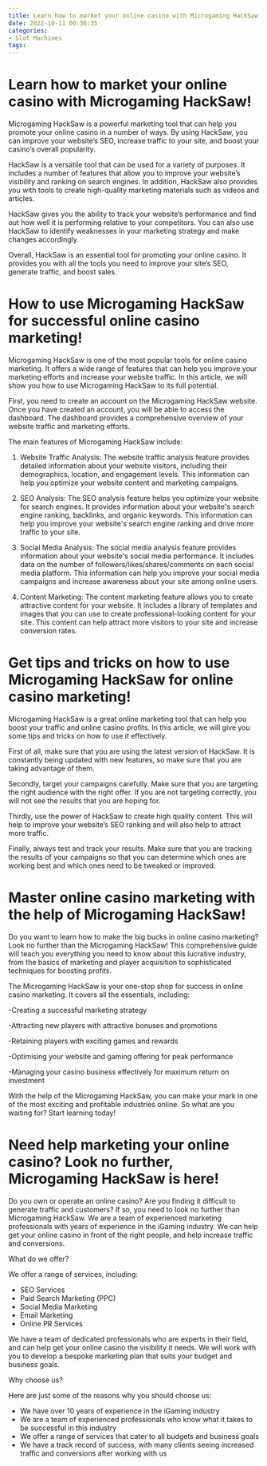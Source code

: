 ```yaml
---
title: Learn how to market your online casino with Microgaming HackSaw!
date: 2022-10-11 00:36:35
categories:
- Slot Machines
tags:
---
```



#  Learn how to market your online casino with Microgaming HackSaw!

Microgaming HackSaw is a powerful marketing tool that can help you promote your online casino in a number of ways. By using HackSaw, you can improve your website’s SEO, increase traffic to your site, and boost your casino’s overall popularity.

HackSaw is a versatile tool that can be used for a variety of purposes. It includes a number of features that allow you to improve your website’s visibility and ranking on search engines. In addition, HackSaw also provides you with tools to create high-quality marketing materials such as videos and articles.

HackSaw gives you the ability to track your website’s performance and find out how well it is performing relative to your competitors. You can also use HackSaw to identify weaknesses in your marketing strategy and make changes accordingly.

Overall, HackSaw is an essential tool for promoting your online casino. It provides you with all the tools you need to improve your site’s SEO, generate traffic, and boost sales.

#  How to use Microgaming HackSaw for successful online casino marketing!

Microgaming HackSaw is one of the most popular tools for online casino marketing. It offers a wide range of features that can help you improve your marketing efforts and increase your website traffic. In this article, we will show you how to use Microgaming HackSaw to its full potential.

First, you need to create an account on the Microgaming HackSaw website. Once you have created an account, you will be able to access the dashboard. The dashboard provides a comprehensive overview of your website traffic and marketing efforts.

The main features of Microgaming HackSaw include:

1) Website Traffic Analysis: The website traffic analysis feature provides detailed information about your website visitors, including their demographics, location, and engagement levels. This information can help you optimize your website content and marketing campaigns.

2) SEO Analysis: The SEO analysis feature helps you optimize your website for search engines. It provides information about your website's search engine ranking, backlinks, and organic keywords. This information can help you improve your website's search engine ranking and drive more traffic to your site.

3) Social Media Analysis: The social media analysis feature provides information about your website's social media performance. It includes data on the number of followers/likes/shares/comments on each social media platform. This information can help you improve your social media campaigns and increase awareness about your site among online users.

4) Content Marketing: The content marketing feature allows you to create attractive content for your website. It includes a library of templates and images that you can use to create professional-looking content for your site. This content can help attract more visitors to your site and increase conversion rates.

#  Get tips and tricks on how to use Microgaming HackSaw for online casino marketing!

Microgaming HackSaw is a great online marketing tool that can help you boost your traffic and online casino profits. In this article, we will give you some tips and tricks on how to use it effectively.

First of all, make sure that you are using the latest version of HackSaw. It is constantly being updated with new features, so make sure that you are taking advantage of them.

Secondly, target your campaigns carefully. Make sure that you are targeting the right audience with the right offer. If you are not targeting correctly, you will not see the results that you are hoping for.

Thirdly, use the power of HackSaw to create high quality content. This will help to improve your website’s SEO ranking and will also help to attract more traffic.

Finally, always test and track your results. Make sure that you are tracking the results of your campaigns so that you can determine which ones are working best and which ones need to be tweaked or improved.

#  Master online casino marketing with the help of Microgaming HackSaw!

Do you want to learn how to make the big bucks in online casino marketing? Look no further than the Microgaming HackSaw! This comprehensive guide will teach you everything you need to know about this lucrative industry, from the basics of marketing and player acquisition to sophisticated techniques for boosting profits.

The Microgaming HackSaw is your one-stop shop for success in online casino marketing. It covers all the essentials, including:

-Creating a successful marketing strategy

-Attracting new players with attractive bonuses and promotions

-Retaining players with exciting games and rewards

-Optimising your website and gaming offering for peak performance

-Managing your casino business effectively for maximum return on investment

With the help of the Microgaming HackSaw, you can make your mark in one of the most exciting and profitable industries online. So what are you waiting for? Start learning today!

#  Need help marketing your online casino? Look no further, Microgaming HackSaw is here!

Do you own or operate an online casino? Are you finding it difficult to generate traffic and customers? If so, you need to look no further than Microgaming HackSaw. We are a team of experienced marketing professionals with years of experience in the iGaming industry. We can help get your online casino in front of the right people, and help increase traffic and conversions.

What do we offer?

We offer a range of services, including:

- SEO Services
- Paid Search Marketing (PPC)
- Social Media Marketing
- Email Marketing
- Online PR Services

We have a team of dedicated professionals who are experts in their field, and can help get your online casino the visibility it needs. We will work with you to develop a bespoke marketing plan that suits your budget and business goals.

Why choose us?

Here are just some of the reasons why you should choose us:

- We have over 10 years of experience in the iGaming industry
- We are a team of experienced professionals who know what it takes to be successful in this industry
- We offer a range of services that cater to all budgets and business goals
- We have a track record of success, with many clients seeing increased traffic and conversions after working with us
